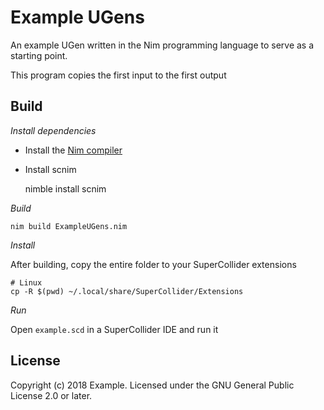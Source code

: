 
Example UGens
=============

An example UGen written in the Nim programming language to serve as a starting point. 

This program copies the first input to the first output

Build
-----

*Install dependencies*

- Install the [Nim compiler](https://nim-lang.org)

- Install scnim

    nimble install scnim

*Build*

    nim build ExampleUGens.nim

*Install*

After building, copy the entire folder to your SuperCollider extensions

    # Linux
    cp -R $(pwd) ~/.local/share/SuperCollider/Extensions

*Run*

Open `example.scd` in a SuperCollider IDE and run it

License
-------
Copyright (c) 2018 Example. Licensed under the GNU General Public License 2.0 or later.

